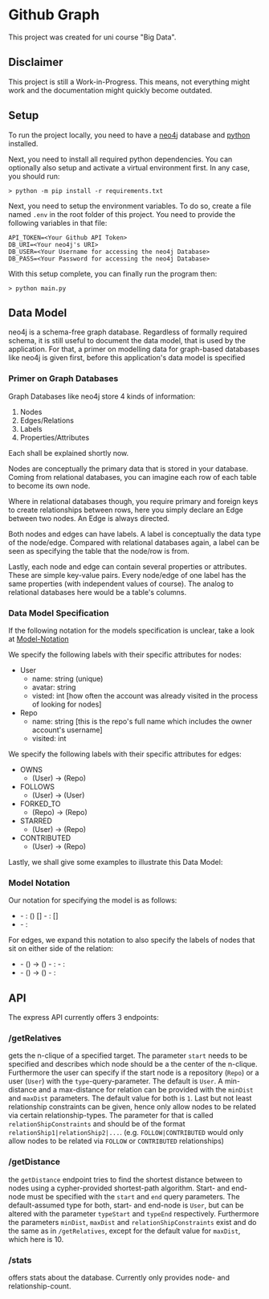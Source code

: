 # Github Graph

This project was created for uni course "Big Data".

## Disclaimer

This project is still a Work-in-Progress. This means, not everything might work and the documentation might quickly become outdated.

## Setup

To run the project locally, you need to have a [neo4j](https://neo4j.com/) database and [python](https://www.python.org/) installed.

Next, you need to install all required python dependencies. You can optionally also setup and activate a virtual environment first. In any case, you should run:

```console
> python -m pip install -r requirements.txt
```

Next, you need to setup the environment variables. To do so, create a file named `.env` in the root folder of this project. You need to provide the following variables in that file:

```env
API_TOKEN=<Your Github API Token>
DB_URI=<Your neo4j's URI>
DB_USER=<Your Username for accessing the neo4j Database>
DB_PASS=<Your Password for accessing the neo4j Database>
```

With this setup complete, you can finally run the program then:

```console
> python main.py
```

## Data Model

neo4j is a schema-free graph database. Regardless of formally required schema, it is still useful to document the data model, that is used by the application. For that, a primer on modelling data for graph-based databases like neo4j is given first, before this application's data model is specified

### Primer on Graph Databases

Graph Databases like neo4j store 4 kinds of information:

1. Nodes
2. Edges/Relations
3. Labels
4. Properties/Attributes

Each shall be explained shortly now.

Nodes are conceptually the primary data that is stored in your database. Coming from relational databases, you can imagine each row of each table to become its own node.

Where in relational databases though, you require primary and foreign keys to create relationships between rows, here you simply declare an Edge between two nodes. An Edge is always directed.

Both nodes and edges can have labels. A label is conceptually the data type of the node/edge. Compared with relational databases again, a label can be seen as specifying the table that the node/row is from.

Lastly, each node and edge can contain several properties or attributes. These are simple key-value pairs. Every node/edge of one label has the same properties (with independent values of course). The analog to relational databases here would be a table's columns.

### Data Model Specification

If the following notation for the models specification is unclear, take a look at [Model-Notation](#model-notation)

We specify the following labels with their specific attributes for nodes:

- User
  - name: string (unique)
  - avatar: string
  - visted: int [how often the account was already visited in the process of looking for nodes]
- Repo
  - name: string [this is the repo's full name which includes the owner account's username]
  - visited: int

We specify the following labels with their specific attributes for edges:

- OWNS
  - (User) -> (Repo)
- FOLLOWS
  - (User) -> (User)
- FORKED_TO
  - (Repo) -> (Repo)
- STARRED
  - (User) -> (Repo)
- CONTRIBUTED
  - (User) -> (Repo)

Lastly, we shall give some examples to illustrate this Data Model:

### Model Notation

Our notation for specifying the model is as follows:

- <Label1>
  - <Key1>: <Value-Type1> (<Optional Constraint>) [<Optional Documentation>]
  - <Key2>: <Value-Type2> [<Optional Documentation>]
- <Label2>
  - <Key3>: <Value-Type3>

For edges, we expand this notation to also specify the labels of nodes that sit on either side of the relation:

- <Label1>
  - (<Node-Label-From1>) -> (<Node-Label-To1>)
  - <Key1>: <Value-Type1>
  - <Key2>: <Value-Type2>
- <Label2>
  - (<Node-Label-From2>) -> (<Node-Label-To2>)
  - <Key3>: <Value-Type3>

## API

The express API currently offers 3 endpoints:

### /getRelatives

gets the n-clique of a specified target.
The parameter `start` needs to be specified and describes which node should be a the center of the n-clique.
Furthermore the user can specify if the start node is a repository (`Repo`) or a user (`User`) with the `type`-query-parameter. The default is `User`.
A min-distance and a max-distance for relation can be provided with the `minDist` and `maxDist` parameters. The default value for both is `1`.
Last but not least relationship constraints can be given, hence only allow nodes to be related via certain relationship-types.
The parameter for that is called `relationShipConstraints` and should be of the format `relationShip1|relationShip2|...`. (e.g. `FOLLOW|CONTRIBUTED` would only allow nodes to be related via `FOLLOW` or `CONTRIBUTED` relationships)

### /getDistance

the `getDistance` endpoint tries to find the shortest distance between to nodes using a cypher-provided shortest-path algorithm.
Start- and end-node must be specified with the `start` and `end` query parameters.
The default-assumed type for both, start- and end-node is `User`, but can be altered with the parameter `typeStart` and `typeEnd` respectively.
Furthermore the parameters `minDist`, `maxDist` and `relationShipConstraints` exist and do the same as in `/getRelatives`, except for the default value for `maxDist`, which here is 10.

### /stats

offers stats about the database.
Currently only provides node- and relationship-count.
